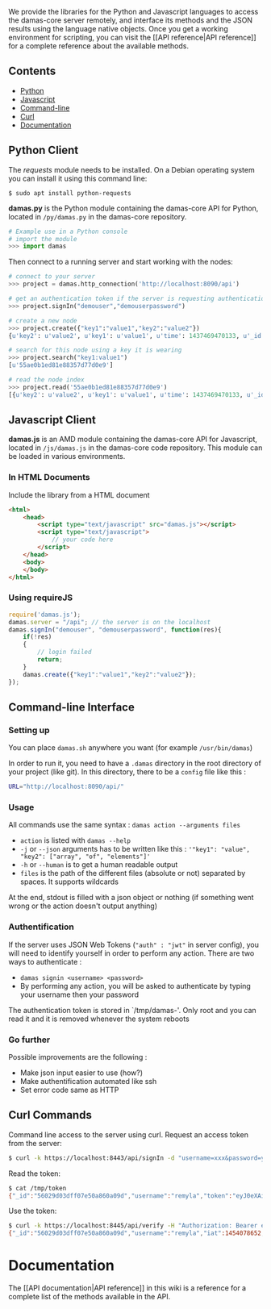 We provide the libraries for the Python and Javascript languages to access the damas-core server remotely, and interface its methods and the JSON results using the language native objects. Once you get a working environment for scripting, you can visit the [[API reference|API reference]] for a complete reference about the available methods.

## Contents
* [Python](#python-client)
* [Javascript](#javascript-client)
* [Command-line](#command-line-interface)
* [Curl](#curl-commands)
* [Documentation](#documentation)


## Python Client
The _requests_ module needs to be installed.
On a Debian operating system you can install it using this command line:

```
$ sudo apt install python-requests
```

__damas.py__ is the Python module containing the damas-core API for Python, located in `/py/damas.py` in the damas-core repository.

```python
# Example use in a Python console
# import the module
>>> import damas
```

Then connect to a running server and start working with the nodes:

```python
# connect to your server
>>> project = damas.http_connection('http://localhost:8090/api')

# get an authentication token if the server is requesting authentication
>>> project.signIn("demouser","demouserpassword")

# create a new node
>>> project.create({"key1":"value1","key2":"value2"})
{u'key2': u'value2', u'key1': u'value1', u'time': 1437469470133, u'_id': u'55ae0b1ed81e88357d77d0e9', u'author': u'xxx.xxx.xxx.xxx'}

# search for this node using a key it is wearing
>>> project.search("key1:value1")
[u'55ae0b1ed81e88357d77d0e9']

# read the node index
>>> project.read('55ae0b1ed81e88357d77d0e9')
[{u'key2': u'value2', u'key1': u'value1', u'time': 1437469470133, u'_id': u'55ae0b1ed81e88357d77d0e9', u'author': u'xxx.xxx.xxx.xxx'}]

```


## Javascript Client
__damas.js__ is an AMD module containing the damas-core API for Javascript, located in `/js/damas.js` in the damas-core code repository. This module can be loaded in various environments.

### In HTML Documents
Include the library from a HTML document
```html
<html>
    <head>
        <script type="text/javascript" src="damas.js"></script>
        <script type="text/javascript">
            // your code here
        </script>
    </head>
    <body>
    </body>
</html>
```

### Using requireJS
```js
require('damas.js');
damas.server = "/api"; // the server is on the localhost
damas.signIn("demouser", "demouserpassword", function(res){
    if(!res)
    {
        // login failed
        return;
    }
    damas.create({"key1":"value1","key2":"value2"});
});

```


## Command-line Interface

### Setting up

You can place `damas.sh` anywhere you want (for example `/usr/bin/damas`)

In order to run it, you need to have a `.damas` directory in the root directory of your project (like git).
In this directory, there to be a `config` file like this : 

```bash
URL="http://localhost:8090/api/"
```

### Usage

All commands use the same syntax : `damas action --arguments files`

* `action` is listed with `damas --help`
* `-j` or `--json` arguments has to be written like this : `'"key1": "value", "key2": ["array", "of", "elements"]'`
* `-h` or `--human` is to get a human readable output
* `files` is the path of the different files (absolute or not) separated by spaces. It supports wildcards

At the end, stdout is filled with a json object or nothing (if something went wrong or the action doesn't output anything)

### Authentification

If the server uses JSON Web Tokens (`"auth" : "jwt"` in server config), you will need to identify yourself in order to perform any action. There are two ways to authenticate : 

* `damas signin <username> <password>`
* By performing any action, you will be asked to authenticate by typing your username then your password

The authentication token is stored in `/tmp/damas-<username>'. Only root and you can read it and it is removed whenever the system reboots

### Go further

Possible improvements are the following : 

* Make json input easier to use (how?)
* Make authentification automated like ssh
* Set error code same as HTTP


## Curl Commands
Command line access to the server using curl. Request an access token from the server:

```sh
$ curl -k https://localhost:8443/api/signIn -d "username=xxx&password=yyy" > /tmp/token
```

Read the token:
```sh
$ cat /tmp/token
{"_id":"56029d03dff07e50a860a09d","username":"remyla","token":"eyJ0eXAiOiJKV1QiLCJhbGciOiJIUzI1NiJ9.eyJfaWQiOiI1NjAyOWQwM2RmZjA3ZTUwYTg2MGEwOWQiLCJ1x2VybmFtZSI6InJlbXlsYSIsImlhdCI6MTQ1NDA3ODY1MiwiZXhwIjoxNDU0MTY1MDUyfQ.5AhJIh6ReeS2y6H0Mpcx8fJralsTDSidJAniuaJiVP8","token_exp":1454165052,"token_iat":1454078652}
```

Use the token:
```sh
$ curl -k https://localhost:8445/api/verify -H "Authorization: Bearer eyJ0eXAiOiJKV1QiLCJhbGciOiJIUzI1NiJ9.eyJfaWQiOiI1NjAyOWQwM2RmZjA3ZTUwYTg2MGEwOWQiLCJ1x2VybmFtZSI6InJlbXlsYSIsImlhdCI6MTQ1NDA3ODY1MiwiZXhwIjoxNDU0MTY1MDUyfQ.5AhJIh6ReeS2y6H0Mpcx8fJralsTDSidJAniuaJiVP8"
{"_id":"56029d03dff07e50a860a09d","username":"remyla","iat":1454078652,"exp":1454165052}
```


# Documentation
The [[API documentation|API reference]] in this wiki is a reference for a complete list of the methods available in the API.

<!--
## Web service
You can directly use the web service urls with curl for example.

Search every /production asset on the server
```
http://yourserver/search/file:/^production
```

## Script examples from version 2.2
```js
// Javascript
// Parse the current node's children, retrieve the 'file' key from the first grand-child, and set it on the child
damas.current_node.children.each( function(n){
    var file = damas.children(n.id)[0].keys.get('file');
    damas.update(n.id, {file: file});
});
```
-->
